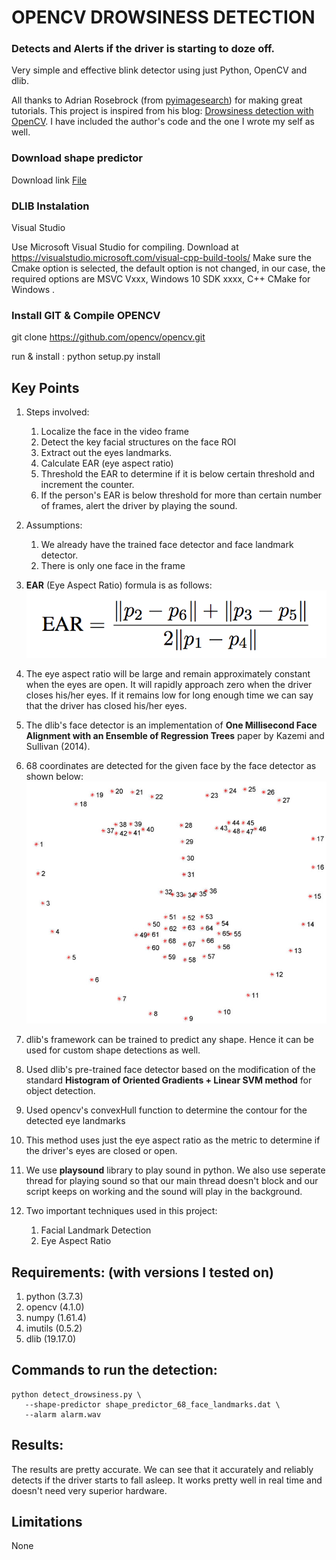 # OPENCV DROWSINESS DETECTION
### Detects and Alerts if the driver is starting to doze off.

Very simple and effective blink detector using just Python, OpenCV and dlib.

All thanks to Adrian Rosebrock (from [pyimagesearch](https://www.pyimagesearch.com/)) for making
great tutorials. This project is inspired from his blog: [Drowsiness detection with OpenCV](https://www.pyimagesearch.com/2017/05/08/drowsiness-detection-opencv/).
I have included the author's code and the one I wrote my self as well.

### Download shape predictor
Download link <a href="https://drive.google.com/file/d/1vEUeFoQ-ZQ-GbvXi8_Id2AM4W_MdaLYv/view?usp=sharing">File</a>

### DLIB Instalation
Visual Studio

Use Microsoft Visual Studio for compiling. Download at https://visualstudio.microsoft.com/visual-cpp-build-tools/ Make sure the Cmake option is selected, the default option is not changed, in our case, the required options are MSVC Vxxx, Windows 10 SDK xxxx, C++ CMake for Windows .

### Install GIT & Compile OPENCV

git clone https://github.com/opencv/opencv.git

run & install : python setup.py install


## **Key Points**
1. Steps involved:
    1. Localize the face in the video frame
    2. Detect the key facial structures on the face ROI
    3. Extract out the eyes landmarks.
    4. Calculate EAR (eye aspect ratio)
    5. Threshold the EAR to determine if it is below certain threshold and increment the counter.
    6. If the person's EAR is below threshold for more than certain number of frames, alert the driver
    by playing the sound.
2. Assumptions:
    1. We already have the trained face detector and face landmark detector.
    2. There is only one face in the frame
3. **EAR** (Eye Aspect Ratio) formula is as follows:
![EAR FORMULA](assets/blink_detection_equation.png)

4. The eye aspect ratio will be large and remain approximately constant when the eyes are open.
 It will rapidly approach zero when the driver closes his/her eyes. If it remains low for long enough time
 we can say that the driver has closed his/her eyes. 
5. The dlib's face detector is an implementation of **One Millisecond Face Alignment with an Ensemble of Regression Trees** paper by Kazemi and Sullivan (2014).
6. 68 coordinates are detected for the given face by the face detector as shown below:
![FACIAL LANDMARKS MARKUP](assets/facial_landmarks_68markup-768x619.jpg)
7. dlib's framework can be trained to predict any shape. Hence it can be used for custom shape detections as well.
8. Used dlib's pre-trained face detector based on the modification of the standard **Histogram of Oriented Gradients + Linear SVM method** for object detection.
9. Used opencv's convexHull function to determine the contour for the detected eye landmarks
10. This method uses just the eye aspect ratio as the metric to determine if the driver's eyes are closed or open.
11. We use **playsound** library to play sound in python. We also use seperate thread for playing sound
so that our main thread doesn't block and our script keeps on working and the sound will play in the background.
12. Two important techniques used in this project:
    1. Facial Landmark Detection
    2. Eye Aspect Ratio

 ## **Requirements: (with versions I tested on)**
 1. python          (3.7.3)
 2. opencv          (4.1.0)
 3. numpy           (1.61.4)
 4. imutils         (0.5.2)
 5. dlib            (19.17.0)

 ## **Commands to run the detection:**
 ```
 python detect_drowsiness.py \
	--shape-predictor shape_predictor_68_face_landmarks.dat \
	--alarm alarm.wav
```

## **Results:**
The results are pretty accurate. We can see that it accurately and reliably detects if the driver
starts to fall asleep. It works pretty well in real time and doesn't need very superior hardware.



## **Limitations**
None
